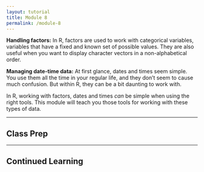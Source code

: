 ```yaml
---
layout: tutorial
title: Module 8
permalink: /module-8
---
```


__Handling factors:__ In R, factors are used to work with categorical variables, variables that have a fixed and known set of possible values. They are also useful when you want to display character vectors in a non-alphabetical order.

__Managing date-time data:__ At first glance, dates and times seem simple. You use them all the time in your regular life, and they don’t seem to cause much confusion. But within R, they can be a bit daunting to work with.

In R, working with factors, dates and times *can* be simple when using the right tools. This module will teach you those tools for working with these types of data.

<hr>

## Class Prep


<hr>

## Continued Learning
